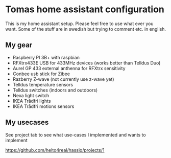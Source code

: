 # Tomas home assistant configuration
This is my home assistant setup. Please feel free to use what ever you want. Some of the stuff are in swedish but trying to comment etc. in english.

## My gear
- Raspberry PI 3B+ with raspbian 
- RFXtrx433E USB for 433MHz devices (works better than Telldus Duo)
- Aurel GP 433 external anthenna for RFXtrx sensitivity
- Conbee usb stick for Zibee
- Razberry Z-wave (not currently use z-wave yet)
- Telldus temperature sensors
- Telldus switches (indoors and outdoors)
- Nexa light switch
- IKEA Trådfri lights 
- IKEA Trådfri motions sensors

## My usecases
See project tab to see what use-cases I implemented and wants to implement

https://github.com/helto4real/hassio/projects/1
